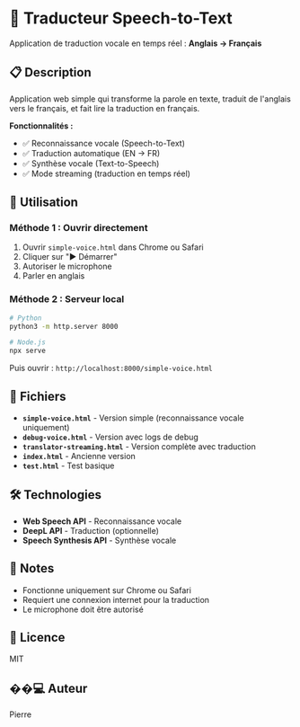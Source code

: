 # 🎤 Traducteur Speech-to-Text

Application de traduction vocale en temps réel : **Anglais → Français**

## 📋 Description

Application web simple qui transforme la parole en texte, traduit de l'anglais vers le français, et fait lire la traduction en français.

**Fonctionnalités :**
- ✅ Reconnaissance vocale (Speech-to-Text)
- ✅ Traduction automatique (EN → FR)
- ✅ Synthèse vocale (Text-to-Speech)
- ✅ Mode streaming (traduction en temps réel)

## 🚀 Utilisation

### Méthode 1 : Ouvrir directement

1. Ouvrir `simple-voice.html` dans Chrome ou Safari
2. Cliquer sur "▶️ Démarrer"
3. Autoriser le microphone
4. Parler en anglais

### Méthode 2 : Serveur local

```bash
# Python
python3 -m http.server 8000

# Node.js
npx serve
```

Puis ouvrir : `http://localhost:8000/simple-voice.html`

## 📁 Fichiers

- **`simple-voice.html`** - Version simple (reconnaissance vocale uniquement)
- **`debug-voice.html`** - Version avec logs de debug
- **`translator-streaming.html`** - Version complète avec traduction
- **`index.html`** - Ancienne version
- **`test.html`** - Test basique

## 🛠️ Technologies

- **Web Speech API** - Reconnaissance vocale
- **DeepL API** - Traduction (optionnelle)
- **Speech Synthesis API** - Synthèse vocale

## 📝 Notes

- Fonctionne uniquement sur Chrome ou Safari
- Requiert une connexion internet pour la traduction
- Le microphone doit être autorisé

## 📄 Licence

MIT

## ��‍💻 Auteur

Pierre
